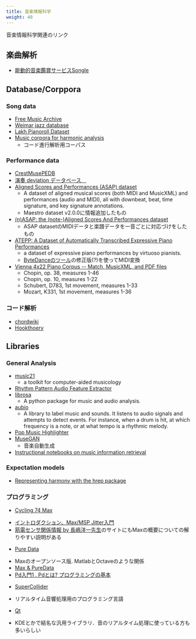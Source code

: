 ```yaml
---
title: 音楽情報科学
weight: 40
---
```


音楽情報科学関連のリンク

## 楽曲解析
- [能動的音楽鑑賞サービスSongle](https://songle.jp/)

## Database/Corppora

### Song data

- [Free Music Archive](http://freemusicarchive.org/)
- [Weimar jazz database](https://jazzomat.hfm-weimar.de/dbformat/dboverview.html)
- [Lakh Pianoroll Dataset](https://salu133445.github.io/lakh-pianoroll-dataset/)
- [Music corpora for harmonic analysis](https://github.com/pmcharrison/hcorp)
	- コード進行解析用コーパス

### Performance data

- [CrestMusePEDB](http://www.crestmuse.jp/pedb/)
- [演奏 deviation データベース　](https://ist.ksc.kwansei.ac.jp/~katayose/Download/Database/deviation/)
- [Aligned Scores and Performances (ASAP) dataset](https://github.com/fosfrancesco/asap-dataset)
	- A dataset of aligned musical scores (both MIDI and MusicXML) and performances (audio and MIDI), all with downbeat, beat, time signature, and key signature annotations.
	- Maestro dataset v2.0.0に情報追加したもの
- [(n)ASAP: the (note-)Aligned Scores And Performances dataset](https://github.com/CPJKU/asap-dataset)
	- ASAP datasetのMIDIデータと楽譜データを一音ごとに対応づけをしたもの
- [ATEPP: A Dataset of Automatically Transcribed Expressive Piano Performances](https://github.com/tangjjbetsy/ATEPP)
	- a dataset of expressive piano performances by virtuoso pianists.
	- [ByteDanceのツール](https://github.com/bytedance/piano_transcription)の修正版(?)を使ってMIDI変換
- [Vienna 4x22 Piano Corpus -- Match, MusicXML, and PDF files](https://github.com/CPJKU/vienna4x22)
	- Chopin, op. 38, measures 1-46
	- Chopin, op. 10, measures 1-22
	- Schubert, D783, 1st movement, measures 1-33
	- Mozart, K331, 1st movement, measures 1-36

### コード解析

- [chordwiki](https://ja.chordwiki.org)
- [Hookthoery](https://www.hooktheory.com)

## Libraries

### General Analysis

- [music21](http://web.mit.edu/music21/)
	- a toolkit for computer-aided musicology
- [Rhythm Pattern Audio Feature Extractor](https://github.com/tuwien-musicir/rp_extract)
- [librosa](https://github.com/librosa/librosa)
	- A python package for music and audio analysis.
- [aubio](https://github.com/aubio/aubio)
	- A library to label music and sounds. It listens to audio signals and attempts to detect events. For instance, when a drum is hit, at which frequency is a note, or at what tempo is a rhythmic melody.
- [Pop Music Highlighter](https://github.com/remyhuang/pop-music-highlighter)
- [MuseGAN](https://github.com/salu133445/musegan)
	- 音楽自動生成
- [Instructional notebooks on music information retrieval](https://github.com/stevetjoa/musicinformationretrieval.com)

### Expectation models

- [Representing harmony with the hrep package](https://github.com/pmcharrison/hrep)

### プログラミング
- [Cycling 74 Max](http://www.mi7.co.jp/products/cycling74/)
 + [イントロダクション、Max/MSP Jitter入門](http://yoppa.org/ssaw10/798.html)
 + [筋電センサ関係情報 by 長嶋洋一先生](http://nagasm.org/ASL/CQ_mbed_EMG.html)のサイトにもMaxの概要についての解りやすい説明がある
- [Pure Data](http://puredata.info/)
 + Maxのオープンソース版. MatlabとOctaveのような関係
 + [Max & PureData](http://psyto.s26.xrea.com/pd/whatispd.html)
 + [Pd入門1 . Pdとは? プログラミングの基本](http://yoppa.org/ssaw13/4449.html)
- [SuperCollider](http://supercollider.sourceforge.net/)
 + リアルタイム音響処理用のプログラミング言語
- [Qt](http://www.qt.io/)
 + KDEとかで結名な汎用ライブラリ．音のリアルタイム処理に使っている方も多いらしい
